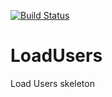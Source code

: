 [![Build Status](https://travis-ci.org/Arquisoft/censuses_i1a.svg?branch=master)](https://travis-ci.org/Arquisoft/censuses_i1a)

LoadUsers
=========

Load Users skeleton


